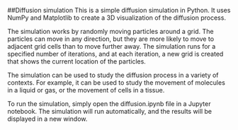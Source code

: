 ##Diffusion simulation
This is a simple diffusion simulation in Python. It uses NumPy and Matplotlib to create a 3D visualization of the diffusion process.

The simulation works by randomly moving particles around a grid. The particles can move in any direction, but they are more likely to move to adjacent grid cells than to move further away. The simulation runs for a specified number of iterations, and at each iteration, a new grid is created that shows the current location of the particles.

The simulation can be used to study the diffusion process in a variety of contexts. For example, it can be used to study the movement of molecules in a liquid or gas, or the movement of cells in a tissue.

To run the simulation, simply open the diffusion.ipynb file in a Jupyter notebook. The simulation will run automatically, and the results will be displayed in a new window.